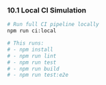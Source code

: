 ### 10.1 Local CI Simulation
```bash
# Run full CI pipeline locally
npm run ci:local

# This runs:
# - npm install
# - npm run lint
# - npm run test
# - npm run build
# - npm run test:e2e
```
